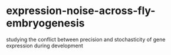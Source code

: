 # expression-noise-across-fly-embryogenesis
studying the conflict between precision and stochasticity of gene expression during development

